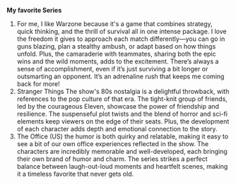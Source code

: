 **My favorite Series**
1. For me, I like Warzone because it's a game that combines strategy, quick thinking, and the thrill of survival all in one intense package. I love the freedom it gives to approach each match differently—you can go in guns blazing, plan a stealthy ambush, or adapt based on how things unfold. Plus, the camaraderie with teammates, sharing both the epic wins and the wild moments, adds to the excitement. There’s always a sense of accomplishment, even if it’s just surviving a bit longer or outsmarting an opponent. It’s an adrenaline rush that keeps me coming back for more!
2. Stranger Things The show's 80s nostalgia is a delightful throwback, with references to the pop culture of that era. The tight-knit group of friends, led by the courageous Eleven, showcase the power of friendship and resilience. The suspenseful plot twists and the blend of horror and sci-fi elements keep viewers on the edge of their seats. Plus, the development of each character adds depth and emotional connection to the story.
3. The Office (US) the humor is both quirky and relatable, making it easy to see a bit of our own office experiences reflected in the show. The characters are incredibly memorable and well-developed, each bringing their own brand of humor and charm. The series strikes a perfect balance between laugh-out-loud moments and heartfelt scenes, making it a timeless favorite that never gets old.

